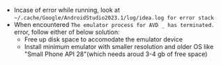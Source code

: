 - Incase of error while running, look at `~/.cache/Google/AndroidStudio2023.1/log/idea.log for error stack`
- When encountered `The emulator process for AVD _ has terminated.` error, follow either of below solution:
    - Free up disk space to accomodate the emulator device
    - Install minimum emulator with smaller resolution and older OS like "Small Phone API 28"(which needs aroud 3-4 gb of free space)
